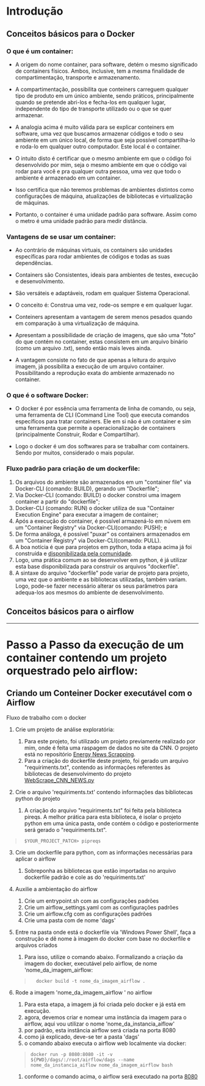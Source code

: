 # Introdução

## Conceitos básicos para o Docker

### O que é um container:

-   A origem do nome container, para software, detém o mesmo significado de containers físicos. Ambos, inclusive, tem a mesma finalidade de compartimentação, transporte e armazenamento.
  
-   A compartimentação, possibilita que conteiners carreguem qualquer tipo de produto em um único ambiente, sendo práticos, principalmente quando se pretende abri-los e fecha-los em qualquer lugar, independente do tipo de transporte utilizado ou o que se quer armazenar.

-   A analogia acima é muito válida para se explicar conteiners em software, uma vez que buscamos armazenar códigos e todo o seu ambiente em um único local, de forma que seja possível compartilha-lo e roda-lo em qualquer outro computador. Este local é o container.

-   O intuito disto é certificar que o mesmo ambiente em que o código foi desenvolvido por mim, seja o mesmo ambiente em que o código vai rodar para você e pra qualquer outra pessoa, uma vez que todo o ambiente é armazenado em um container.

-  Isso certifica que não teremos problemas de ambientes distintos como configurações de máquina, atualizações de bibliotecas e virtualização de máquinas.

-  Portanto, o container é uma unidade padrão para software. Assim como o metro é uma unidade padrão para medir distância.

### Vantagens de se usar um container:

- Ao contrário de máquinas virtuais, os containers são unidades específicas para rodar ambientes de códigos e todas as suas dependências.

- Containers são Consistentes, ideais para ambientes de testes, execução e desenvolvimento.

- São versáteis e adaptáveis, rodam em qualquer Sistema Operacional.

- O conceito é: Construa uma vez, rode-os sempre e em qualquer lugar.

- Conteiners apresentam a vantagem de serem menos pesados quando em comparação à uma virtualização de máquina.
  
- Apresentam a possibilidade de criação de imagens, que são uma "foto" do que contém no container, estas consistem em um arquivo binário (como um arquivo .txt), sendo então mais leves ainda.

- A vantagem consiste no fato de que apenas a leitura do arquivo imagem, já possibilita a execução de um arquivo container. Possibilitando a reprodução exata do ambiente armazenado no container.

### O que é o software Docker:

- O docker é por essência uma ferramenta de linha de comando, ou seja, uma ferramenta de CLI (Command Line Tool) que executa comandos específicos para tratar containers. Ele em si não é um container e sim uma ferramenta que permite a operacionalização de containers (principalmente Construir, Rodar e Compartilhar).

- Logo o docker é um dos softwares para se trabalhar com containers. Sendo por muitos, considerado o mais popular.

### Fluxo padrão para criação de um dockerfile:

1) Os arquivos do ambiente são armazenados em um "container file" via Docker-CLI (comando: BUILD), gerando um "Dockerfile";
2) Via Docker-CLI (comando: BUILD) o docker constroi uma imagem container a partir do "dockerfile";
3) Docker-CLI (comando: RUN) o docker utiliza de sua "Container Execution Engine" para executar a imagem de container;
4) Após a execução do container, é possível armazená-lo em núvem em um "Container Registry" via Docker-CLI(comando: PUSH); e
5) De forma análoga, é possível "puxar" os containers armazenados em um "Container Registry" via Docker-CLI(comando: PULL).
6) A boa notícia é que para projetos em python, toda a etapa acima já foi construída e [disponibilizada pela comunidade](https://hub.docker.com/_/python).
7) Logo, uma prática comum ao se desenvolver em python, é já utilizar esta base disponibilizada para construir os arquivos "dockerfile".
8) A sintaxe do arquivo "dockerfile" pode variar de projeto para projeto, uma vez que o ambiente e as bibliotecas utilizadas, também variam. Logo, pode-se fazer necessário alterar os seus parâmetros para adequa-los aos mesmos do ambiente de desenvolvimento.

## Conceitos básicos para o airflow

---
# Passo a Passo da execução de um container contendo um projeto orquestrado pelo airflow:

## Criando um Conteiner Docker executável com o Airflow
Fluxo de trabalho com o docker
1) Crie um projeto de análise exploratória:
   1) Para este projeto, foi utilizado um projeto previamente realizado por mim, onde é feita uma raspagem de dados no site da CNN. O projeto está no repositório [Energy News Scrapping](https://github.com/viniciusgribas/EnergyNewsScrapping).
   2) Para a criação do dockerfile deste projeto, foi gerado um arquivo "requiriments.txt", contendo as informações referentes às bibliotecas de desenvolvimento do projeto [WebScrape_CNN_NEWS.py](https://github.com/viniciusgribas/Basico_Airflow_Docker/blob/main/CNN%20News/py/CNN_WordCloud.py)
   
2) Crie o arquivo 'requiriments.txt' contendo informações das bibliotecas python do projeto
   1) A criação do arquivo "requiriments.txt" foi feita pela biblioteca pireqs. A melhor prática para esta biblioteca, é isolar o projeto python em uma única pasta, onde contém o código e posteriormente será gerado o "requiriments.txt".
 > `` $YOUR_PROJECT_PATCH> pipreqs``

3) Crie um dockerfile para python, com as informações necessárias para aplicar o airflow
   1) Sobreponha as bibliotecas que estão importadas no arquivo dockerfile padrão e cole as do 'requiriments.txt'

   
4) Auxilie a ambientação do airflow
   1) Crie um entrypoint.sh com as configurações padrões
   2) Crie um airflow_settings.yaml com as configurações padrões
   3) Crie um airflow.cfg com as configurações padrões
   4) Crie uma pasta com de nome 'dags'
   
5) Entre na pasta onde está o dockerfile via 'Windows Power Shell', faça a construção e dê nome à imagem do docker com base no dockerfile e arquivos criados
   1) Para isso, utilize o comando abaixo. Formalizando a criação da imagem do docker, executável pelo airflow, de nome 'nome_da_imagem_airflow:
   > `  docker build -t nome_da_imagem_airflow .`

6) Rode a imagem 'nome_da_imagem_airflow ' no airflow
   1) Para esta etapa, a imagem já foi criada pelo docker e já está em execução.
   2) agora, devemos criar e nomear uma instância da imagem para o airflow, aqui vou utilizar o nome 'nome_da_instancia_aiflow'
   3) por padrão, esta instância airflow será criada na porta 8080
   4) como já explicado, deve-se ter a pasta 'dags'
   5) o comando abaixo executa o airflow web localmente via docker:
   > `docker run -p 8080:8080 -it -v ${PWD}/dags/:/root/airflow/dags --name nome_da_instancia_aiflow nome_da_imagem_airflow bash`
   1) conforme o comando acima, o airflow será executado na porta [8080](http://localhost:8080)

     